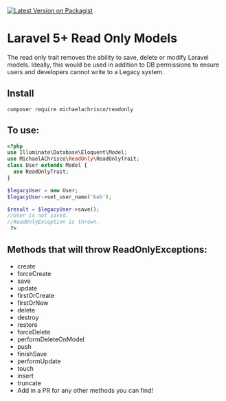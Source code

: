 [![Latest Version on Packagist](https://img.shields.io/packagist/v/michaelachrisco/readonly.svg?style=flat-square)](https://packagist.org/packages/michaelachrisco/readonly)


# Laravel 5+ Read Only Models
The read only trait removes the ability to save, delete or modify Laravel models.
Ideally, this would be used in addition to DB permissions to ensure users and developers cannot write to a Legacy system.

## Install

```
composer require michaelachrisco/readonly
```

## To use:



```php
<?php
use Illuminate\Database\Eloquent\Model;
use MichaelAChrisco\ReadOnly\ReadOnlyTrait;
class User extends Model {
  use ReadOnlyTrait;
}

$legacyUser = new User;
$legacyUser->set_user_name('bob');

$result = $legacyUser->save();
//User is not saved. 
//ReadOnlyException is thrown.
 ?>
```

## Methods that will throw ReadOnlyExceptions:

 * create
 * forceCreate
 * save
 * update
 * firstOrCreate
 * firstOrNew
 * delete
 * destroy
 * restore
 * forceDelete
 * performDeleteOnModel
 * push
 * finishSave
 * performUpdate
 * touch
 * insert
 * truncate
 * Add in a PR for any other methods you can find!

###

